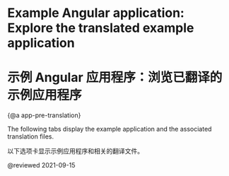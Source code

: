 # Example Angular application: Explore the translated example application

# 示例 Angular 应用程序：浏览已翻译的示例应用程序

{@a app-pre-translation}

The following tabs display the example application and the associated translation files.

以下选项卡显示示例应用程序和相关的翻译文件。

<code-tabs>
    <code-pane header="src/app/app.component.html" path="i18n/src/app/app.component.html">
    </code-pane>
    <code-pane header="src/app/app.component.ts" path="i18n/src/app/app.component.ts">
    </code-pane>
    <code-pane header="src/app/app.module.ts" path="i18n/src/app/app.module.ts">
    </code-pane>
    <code-pane header="src/main.ts" path="i18n/doc-files/main.1.ts">
    </code-pane>
    <code-pane header="src/locale/messages.fr.xlf" path="i18n/doc-files/messages.fr.xlf.html">
    </code-pane>
</code-tabs>

<!-- links -->

<!-- external links -->

<!-- end links -->

@reviewed 2021-09-15

